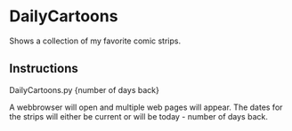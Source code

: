 # DailyCartoons

Shows a collection of my favorite comic strips.

## Instructions

DailyCartoons.py {number of days back}

A webbrowser will open and multiple web pages will appear. The dates for the strips will either be current or will be
today - number of days back.



